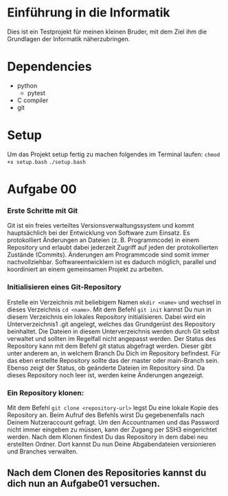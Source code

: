 # Einführung in die Informatik
Dies ist ein Testprojekt für meinen kleinen Bruder, mit dem Ziel ihm die Grundlagen der Informatik näherzubringen.

# Dependencies

- python
  - pytest
- C compiler
- git 

# Setup

Um das Projekt setup fertig zu machen folgendes im Terminal laufen:
```chmod +x setup.bash```
```./setup.bash```

# Aufgabe 00
### Erste Schritte mit Git
Git ist ein freies verteiltes Versionsverwaltungssystem und kommt hauptsächlich bei der Entwicklung von Software zum Einsatz. Es protokolliert Änderungen an Dateien (z. B. Programmcode) in einem Repository und erlaubt dabei jederzeit Zugriff auf jeden der protokollierten Zustände (Commits). Änderungen am Programmcode sind somit immer nachvollziehbar. Softwareentwicklern ist es dadurch möglich, parallel und koordiniert an einem gemeinsamen Projekt zu arbeiten.

### Initialisieren eines Git-Repository
Erstelle ein Verzeichnis mit beliebigem Namen ```mkdir <name>``` und wechsel in dieses Verzeichnis ```cd <name>```. Mit dem Befehl ```git init``` kannst Du nun in diesem Verzeichnis ein lokales Repository initialisieren. Dabei wird ein Unterverzeichnis1 .git angelegt, welches das Grundgerüst des Repository beinhaltet. Die Dateien in diesem Unterverzeichnis werden durch Git selbst verwaltet und sollten im Regelfall nicht angepasst werden.
Der Status des Repository kann mit dem Befehl git status abgefragt werden. Dieser gibt unter anderem an, in welchem Branch Du Dich im Repository befindest. Für das eben erstellte Repository sollte das der master oder main-Branch sein. Ebenso zeigt der Status, ob geänderte Dateien im Repository sind. Da dieses Repository noch leer ist, werden keine Änderungen angezeigt.

### Ein Repository klonen:
Mit dem Befehl ```git clone <repository-url>``` legst Du eine lokale Kopie des Repository an. Beim Aufruf des Befehls wirst Du gegebenenfalls nach Deinem Nutzeraccount gefragt. Um den Accountnamen und das Password nicht immer eingeben zu müssen, kann der Zugang per SSH3 eingerichtet werden. Nach dem Klonen findest Du das Repository in dem dabei neu erstellten Ordner. Dort kannst Du nun Deine Abgabendateien versionieren und Branches verwalten.

## Nach dem Clonen des Repositories kannst du dich nun an Aufgabe01 versuchen.
